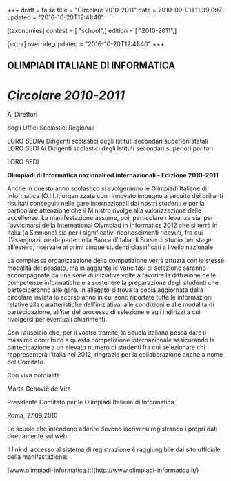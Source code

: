 +++
draft = false
title = "Circolare 2010-2011"
date = 2010-09-01T11:39:09Z
updated = "2016-10-20T12:41:40"

[taxonomies]
contest = [ "school",]
edition = [ "2010-2011",]

[extra]
override_updated = "2016-10-20T12:41:40"
+++
## OLIMPIADI ITALIANE DI INFORMATICA

# _[Circolare 2010-2011](/oldsite/116/circ.%20oii%202010-2011_allegato.pdf)_

Ai Direttori

degli Uffici Scolastici Regionali

LORO SEDIAi Dirigenti scolastici degli Istituti secondari superiori statali LORO SEDI Ai Dirigenti scolastici degli Istituti secondari superiori paritari

LORO SEDI

**Olimpiadi di Informatica nazionali ed internazionali - Edizione 2010-2011**

Anche in questo anno scolastico si svolgeranno le Olimpiadi Italiane di Informatica (O.I.I.), organizzate con rinnovato impegno a seguito dei brillanti risultati conseguiti nelle gare internazionali dai nostri studenti e per la particolare attenzione che il Ministro rivolge alla valorizzazione delle eccellenze. La manifestazione assume, poi, particolare rilevanza sia  per l’avvicinarsi della International Olympiad in Informatics 2012 che si terrà in Italia (a Sirmione) sia per i significativi riconoscimenti ricevuti, fra cui  l’assegnazione da parte della Banca d’Italia di Borse di studio per stage all’estero, riservate ai primi cinque studenti classificati a livello nazionale

La complessa organizzazione della competizione verrà attuata con le stesse modalità del passato, ma in aggiunta le varie fasi di selezione saranno accompagnate da una serie di iniziative volte a favorire la diffusione delle competenze informatiche e a sostenere la preparazione degli studenti che parteciperanno alle gare. In allegato si trova la copia aggiornata della circolare inviata lo scorso anno in cui sono riportate tutte le informazioni relative alla caratteristiche dell’iniziativa, alle condizioni e alle modalità di partecipazione, all’iter del processo di selezione e agli indirizzi a cui rivolgersi per eventuali chiarimenti.

Con l’auspicio che, per il vostro tramite, la scuola italiana possa dare il massimo contributo a questa competizione internazionale assicurando la partecipazione a un elevato numero di studenti fra cui selezionare chi rappresenterà l’Italia nel 2012, ringrazio per la collaborazione anche a nome del Comitato.

Con viva cordialità.

Marta Genoviè de Vita

Presidente Comitato per le Olimpiadi Italiane di Informatica

Roma, 27.09.2010

Le scuole che intendono aderire devono iscriversi registrando i propri dati direttamente sul web.

Il link di accesso al sistema di registrazione è raggiungibile dal sito ufficiale della manifestazione:

[www.olimpiadi-informatica.it](http://www.olimpiadi-informatica.it/)
